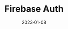 ---
title: Firebase Auth
description: User Authentication with Firebase
weight: 7
vimeo: 902736844
video_length: 01:16
free: false
date: "2023-01-08"
nextChapter: basics-prisma
prevChapter: basics-streaming
---